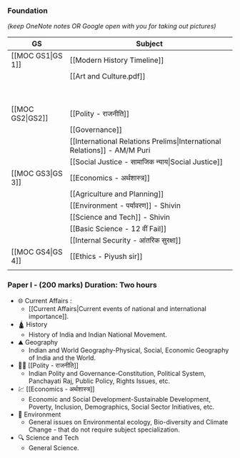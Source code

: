 ### Foundation 

*(keep OneNote notes OR Google open with you for taking out pictures)*

| **GS**            | **Subject**                                                              |
| ----------------- | ------------------------------------------------------------------------ |
| [[MOC GS1\|GS 1]] | [[Modern History Timeline]]                                              |
|                   | [[Art and Culture.pdf]]                                                  |
|                   |                                                                          |
|                   |                                                                          |
|                   |                                                                          |
|                   |                                                                          |
|                   |                                                                          |
|                   |                                                                          |
|                   |                                                                          |
|                   |                                                                          |
| [[MOC GS2\|GS2]]  | [[Polity - राजनीति]]                                                     |
|                   | [[Governance]]                                                           |
|                   | [[International Relations Prelims\|International Relations]] - AM/M Puri |
|                   | [[Social Justice - सामाजिक न्याय\|Social Justice]]                       |
| [[MOC GS3\|GS 3]] | [[Economics - अर्थशास्त्र]]                                              |
|                   | [[Agriculture and Planning]]                                             |
|                   | [[Environment - पर्यावरण]] - Shivin                                      |
|                   | [[Science and Tech]] - Shivin                                            |
|                   | [[Basic Science - 12 वीं Fail]]                                          |
|                   | [[Internal Security - आंतरिक सुरक्षा]]                                   |
| [[MOC GS4\|GS 4]] | [[Ethics - Piyush sir]]                                                  |
|                   |                                                                          |

### Paper I - (200 marks) Duration: Two hours

- 🌐 Current Affairs :
	- [[Current Affairs|Current events of national and international importance]].
- 🛕 History 
	- History of India and Indian National Movement.
- ⛰️ Geography
	- Indian and World Geography-Physical, Social, Economic Geography of India and the World.
- 👩‍⚖️ [[Polity - राजनीति]]
	- Indian Polity and Governance-Constitution, Political System, Panchayati Raj, Public Policy, Rights Issues, etc.
- 💹 [[Economics - अर्थशास्त्र]]
	- Economic and Social Development-Sustainable Development, Poverty, Inclusion, Demographics, Social Sector Initiatives, etc.
- 🐧 Environment
	- General issues on Environmental ecology, Bio-diversity and Climate Change - that do not require subject specialization.
- 🔍 Science and Tech
	- General Science.

